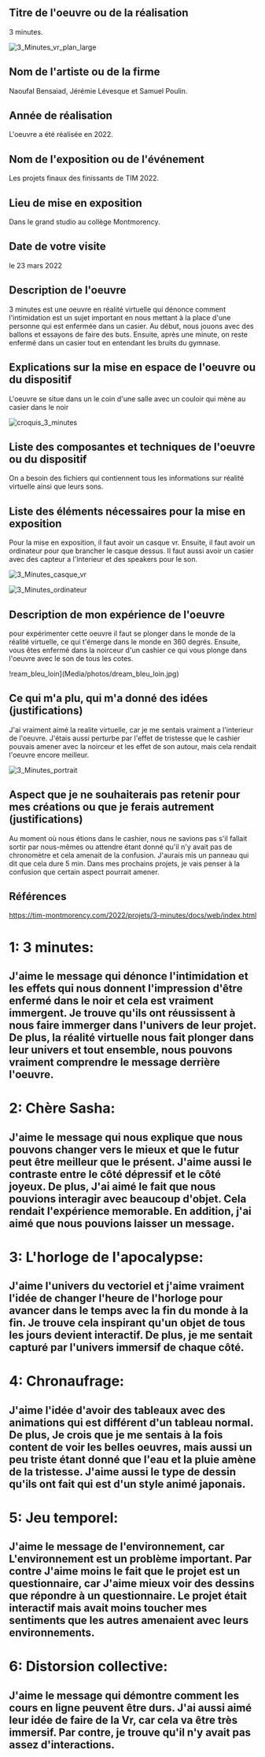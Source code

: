 ## Titre de l'oeuvre ou de la réalisation
3 minutes.

![3_Minutes_vr_plan_large](Media/Photo/3_Minutes_vr_plan_large.PNG)
## Nom de l'artiste ou de la firme
Naoufal Bensaiad, Jérémie Lévesque et Samuel Poulin.
## Année de réalisation
L'oeuvre a été réalisée en 2022.
## Nom de l'exposition ou de l'événement
Les projets finaux des finissants de TIM 2022.
## Lieu de mise en exposition
Dans le grand studio au collège Montmorency.
## Date de votre visite
le 23 mars 2022
## Description de l'oeuvre

3 minutes est une oeuvre en réalité virtuelle qui dénonce comment l'intimidation est un sujet important en nous mettant à la place d'une personne qui est enfermée dans un casier. Au début, nous jouons avec des ballons et essayons de faire des buts. Ensuite, après une minute, on reste enfermé dans un casier tout en entendant les bruits du gymnase. 


## Explications sur la mise en espace de l'oeuvre ou du dispositif
L'oeuvre se situe dans un le coin d'une salle avec un couloir qui mène au casier dans le noir 

![croquis_3_minutes](Media/Croquis/croquis_3_minutes.drawio.png)

## Liste des composantes et techniques de l'oeuvre ou du dispositif
On a besoin des fichiers qui contiennent tous les informations sur réalité virtuelle ainsi que leurs sons.
## Liste des éléments nécessaires pour la mise en exposition
Pour la mise en exposition, il faut avoir un casque vr. Ensuite, il faut avoir un ordinateur pour que brancher le casque dessus. Il faut aussi avoir un casier avec des capteur a l'interieur et des speakers pour le son.

![3_Minutes_casque_vr](Media/Photo/3_Minutes_casque_vr.jpg)

![3_Minutes_ordinateur](Media/Photo/3_Minutes_ordinateur.jpg)

## Description de mon expérience de l'oeuvre
pour expérimenter cette oeuvre il faut se plonger dans le monde de la réalité virtuelle, ce qui t'émerge dans le monde en 360 degrés. Ensuite, vous êtes enfermé dans la noirceur d'un cashier ce qui vous plonge dans l'oeuvre avec le son de tous les cotes.

!ream_bleu_loin](Media/photos/dream_bleu_loin.jpg)

## Ce qui m'a plu, qui m'a donné des idées (justifications)
J'ai vraiment aimé la realite virtuelle, car je me sentais vraiment a l'interieur de l'oeuvre. J'étais aussi perturbe par l'effet de tristesse que le cashier pouvais amener avec la noirceur et les effet de son autour, mais cela rendait l'oeuvre encore meilleur.

![3_Minutes_portrait](Media/Photo/3_Minutes_portrait.jpg)

## Aspect que je ne souhaiterais pas retenir pour mes créations ou que je ferais autrement (justifications)
Au moment où nous étions dans le cashier, nous ne savions pas s'il fallait sortir par nous-mêmes ou attendre étant donné qu'il n'y avait pas de chronomètre et cela amenait de la confusion. J'aurais mis un panneau qui dit que cela dure 5 min. Dans mes prochains projets, je vais penser à la confusion que certain aspect pourrait amener.
## Références

https://tim-montmorency.com/2022/projets/3-minutes/docs/web/index.html

# 1: 3 minutes: 
##  J'aime le message qui dénonce l'intimidation et les effets qui nous donnent l'impression d'être enfermé dans le noir et cela est vraiment immergent. Je trouve qu'ils ont réussissent à nous faire immerger dans l'univers de leur projet. De plus, la réalité virtuelle nous fait plonger dans leur univers et tout ensemble, nous pouvons vraiment comprendre le message derrière l'oeuvre.

# 2: Chère Sasha: 
## J'aime le message qui nous explique que nous pouvons changer vers le mieux et que le futur peut être meilleur que le présent. J'aime aussi le contraste entre le côté dépressif et le côté joyeux. De plus, J'ai aimé le fait que nous pouvions interagir avec beaucoup d'objet. Cela rendait l'expérience memorable. En addition, j'ai aimé que nous pouvions laisser un message.

# 3: L'horloge de l'apocalypse: 
## J'aime l'univers du vectoriel et j'aime vraiment l'idée de changer l'heure de l'horloge pour avancer dans le temps avec la fin du monde à la fin. Je trouve cela inspirant qu'un objet de tous les jours devient interactif. De plus,  je me sentait capturé par l'univers immersif de chaque côté.

# 4: Chronaufrage:
## J'aime l'idée d'avoir des tableaux avec des animations qui est différent d'un tableau normal. De plus, Je crois que je me sentais à la fois content de voir les belles oeuvres, mais aussi un peu triste étant donné que l'eau et la pluie amène de la tristesse. J'aime aussi le type de dessin qu'ils ont fait qui est d'un style animé japonais.
# 5: Jeu temporel:
## J'aime le message de l'environnement, car L'environnement est un problème important. Par contre J'aime moins le fait que le projet est un questionnaire, car J'aime mieux voir des dessins que répondre à un questionnaire. Le projet était interactif mais avait moins toucher mes sentiments que les autres amenaient avec leurs environnements.

# 6: Distorsion collective:
##  J'aime le message qui démontre comment les cours en ligne peuvent être durs. J'ai aussi aimé leur idée de faire de la Vr, car cela va être très immersif. Par contre, je trouve qu'il n'y avait pas assez d'interactions.






